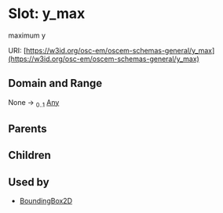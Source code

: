 
# Slot: y_max

maximum y

URI: [https://w3id.org/osc-em/oscem-schemas-general/y_max](https://w3id.org/osc-em/oscem-schemas-general/y_max)


## Domain and Range

None &#8594;  <sub>0..1</sub> [Any](Any.md)

## Parents


## Children


## Used by

 * [BoundingBox2D](BoundingBox2D.md)
